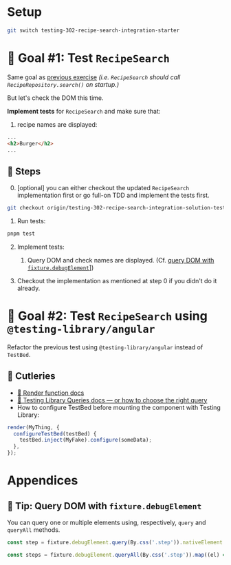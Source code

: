 # Setup

```sh
git switch testing-302-recipe-search-integration-starter
```

# 🎯 Goal #1: Test `RecipeSearch`

Same goal as [previous exercise](301-recipe-search-isolated.md) _(i.e. `RecipeSearch` should call `RecipeRepository.search()` on startup.)_

But let's check the DOM this time.

**Implement tests** for `RecipeSearch` and make sure that:

1. recipe names are displayed:

```html
...
<h2>Burger</h2>
...
```

## 📝 Steps

0. [optional] you can either checkout the updated `RecipeSearch` implementation first or go full-on TDD and implement the tests first.

```sh
git checkout origin/testing-302-recipe-search-integration-solution-test-bed apps/whiskmate/src/app/recipe/recipe-search.component.ts
```

1. Run tests:

```sh
pnpm test
```

2. Implement tests:

   1. Query DOM and check names are displayed. (Cf. [query DOM with `fixture.debugElement`](#-tip-query-dom-with-fixturedebugelement)])

3. Checkout the implementation as mentioned at step 0 if you didn't do it already.

# 🎯 Goal #2: Test `RecipeSearch` using `@testing-library/angular`

Refactor the previous test using `@testing-library/angular` instead of `TestBed`.

## 🍴 Cutleries

- [🔗 Render function docs](https://testing-library.com/docs/angular-testing-library/api#render)
- [🔗 Testing Library Queries docs — or how to choose the right query](https://testing-library.com/docs/queries/about/)
- How to configure TestBed before mounting the component with Testing Library:

```ts
render(MyThing, {
  configureTestBed(testBed) {
    testBed.inject(MyFake).configure(someData);
  },
});
```

# Appendices

## 🎁 Tip: Query DOM with `fixture.debugElement`

You can query one or multiple elements using, respectively, `query` and `queryAll` methods.

```ts
const step = fixture.debugElement.query(By.css('.step')).nativeElement.textContent;

const steps = fixture.debugElement.queryAll(By.css('.step')).map((el) => el.nativeElement.textContent);
```

